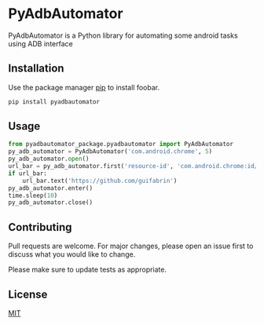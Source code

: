 
# PyAdbAutomator

PyAdbAutomator is a Python library for automating some android tasks using ADB interface

## Installation

Use the package manager [pip](https://pip.pypa.io/en/stable/) to install foobar.

```bash
pip install pyadbautomator
```

## Usage

```python
from pyadbautomator_package.pyadbautomator import PyAdbAutomator
py_adb_automator = PyAdbAutomator('com.android.chrome', 5)
py_adb_automator.open()
url_bar = py_adb_automator.first('resource-id', 'com.android.chrome:id/url_bar')
if url_bar:
    url_bar.text('https://github.com/guifabrin')
py_adb_automator.enter()
time.sleep(10)
py_adb_automator.close()
```

## Contributing
Pull requests are welcome. For major changes, please open an issue first to discuss what you would like to change.

Please make sure to update tests as appropriate.

## License
[MIT](https://choosealicense.com/licenses/mit/)
